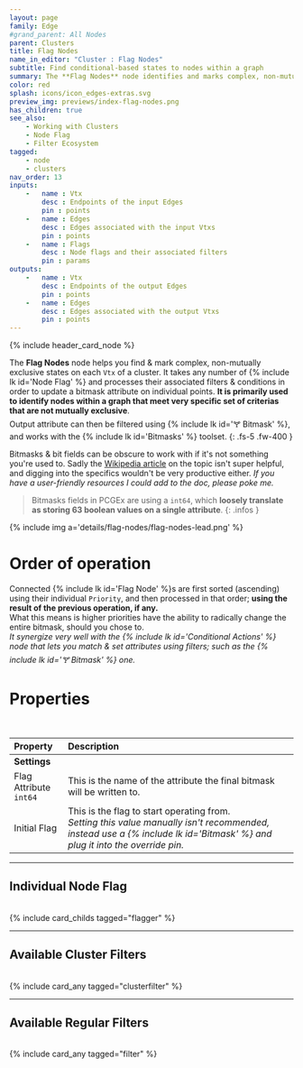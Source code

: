 ```yaml
---
layout: page
family: Edge
#grand_parent: All Nodes
parent: Clusters
title: Flag Nodes
name_in_editor: "Cluster : Flag Nodes"
subtitle: Find conditional-based states to nodes within a graph
summary: The **Flag Nodes** node identifies and marks complex, non-mutually exclusive states within a cluster by applying filters and conditions to bitmask attributes, allowing for fine-tuned control over node selection and flagging based on specific criteria.
color: red
splash: icons/icon_edges-extras.svg
preview_img: previews/index-flag-nodes.png
has_children: true
see_also:
    - Working with Clusters
    - Node Flag
    - Filter Ecosystem
tagged: 
    - node
    - clusters
nav_order: 13
inputs:
    -   name : Vtx
        desc : Endpoints of the input Edges
        pin : points
    -   name : Edges
        desc : Edges associated with the input Vtxs
        pin : points
    -   name : Flags
        desc : Node flags and their associated filters
        pin : params
outputs:
    -   name : Vtx
        desc : Endpoints of the output Edges
        pin : points
    -   name : Edges
        desc : Edges associated with the output Vtxs
        pin : points
---
```


{% include header_card_node %}

The **Flag Nodes** node helps you find & mark complex, non-mutually exclusive states on each `Vtx` of a cluster. It takes any number of {% include lk id='Node Flag' %} and processes their associated filters & conditions in order to update a bitmask attribute on individual points. **It is primarily used to identify nodes within a graph that meet very specific set of criterias that are not mutually exclusive**.  
Output attribute can then be filtered using {% include lk id='🝖 Bitmask' %}, and works with the {% include lk id='Bitmasks' %} toolset.
{: .fs-5 .fw-400 } 

Bitmasks & bit fields can be obscure to work with if it's not something you're used to. Sadly the [Wikipedia article](https://en.wikipedia.org/wiki/Mask_(computing)) on the topic isn't super helpful, and digging into the specifics wouldn't be very productive either. *If you have a user-friendly resources I could add to the doc, please poke me.*  

> Bitmasks fields in PCGEx are using a `int64`, which **loosely translate as storing 63 boolean values on a single attribute**.
{: .infos }


{% include img a='details/flag-nodes/flag-nodes-lead.png' %}

# Order of operation

Connected {% include lk id='Flag Node' %}s are first sorted (ascending) using their individual `Priority`, and then processed in that order; **using the result of the previous operation, if any.**  
What this means is higher priorities have the ability to radically change the entire bitmask, should you chose to.  
*It synergize very well with the {% include lk id='Conditional Actions' %} node that lets you match & set attributes using filters; such as the {% include lk id='🝖 Bitmask' %} one.*

# Properties
<br>

| Property       | Description          |
|:-------------|:------------------|
|**Settings**||
| Flag Attribute<br>`int64`           | This is the name of the attribute the final bitmask will be written to.  |
| Initial Flag | This is the flag to start operating from.<br>*Setting this value manually isn't recommended, instead use a {% include lk id='Bitmask' %} and plug it into the override pin.*  |

---
## Individual Node Flag
<br>
{% include card_childs tagged="flagger" %}

---
## Available Cluster Filters
<br>
{% include card_any tagged="clusterfilter" %}

---
## Available Regular Filters
<br>
{% include card_any tagged="filter" %}